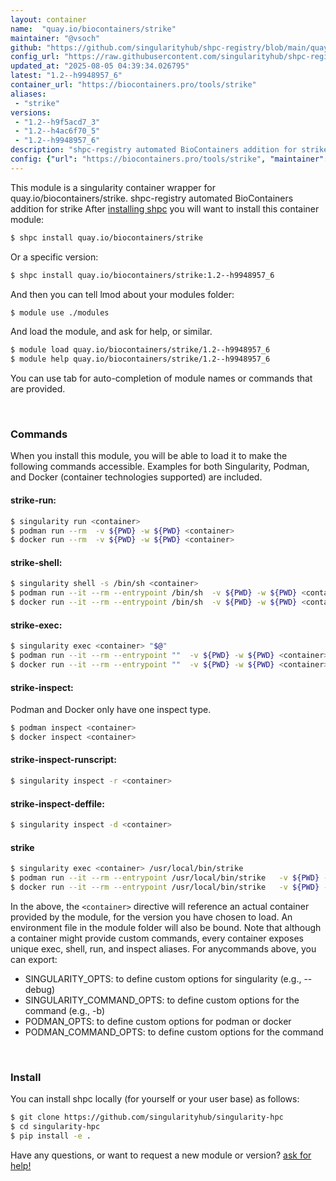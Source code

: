 ```yaml
---
layout: container
name:  "quay.io/biocontainers/strike"
maintainer: "@vsoch"
github: "https://github.com/singularityhub/shpc-registry/blob/main/quay.io/biocontainers/strike/container.yaml"
config_url: "https://raw.githubusercontent.com/singularityhub/shpc-registry/main/quay.io/biocontainers/strike/container.yaml"
updated_at: "2025-08-05 04:39:34.026795"
latest: "1.2--h9948957_6"
container_url: "https://biocontainers.pro/tools/strike"
aliases:
 - "strike"
versions:
 - "1.2--h9f5acd7_3"
 - "1.2--h4ac6f70_5"
 - "1.2--h9948957_6"
description: "shpc-registry automated BioContainers addition for strike"
config: {"url": "https://biocontainers.pro/tools/strike", "maintainer": "@vsoch", "description": "shpc-registry automated BioContainers addition for strike", "latest": {"1.2--h9948957_6": "sha256:be30d25e315a2b24a3a09d7147a1794aa38915d39934434789c3105ba8954633"}, "tags": {"1.2--h9f5acd7_3": "sha256:b42019e9f07ce957f57bc89a2942682bc50332d0f1bf7277c0ec1ee4d16e8ec1", "1.2--h4ac6f70_5": "sha256:d708f6e5115c786cd0fddbd815e2a15cd8529caa9edbdce73163a31fec45ae82", "1.2--h9948957_6": "sha256:be30d25e315a2b24a3a09d7147a1794aa38915d39934434789c3105ba8954633"}, "docker": "quay.io/biocontainers/strike", "aliases": {"strike": "/usr/local/bin/strike"}}
---
```


This module is a singularity container wrapper for quay.io/biocontainers/strike.
shpc-registry automated BioContainers addition for strike
After [installing shpc](#install) you will want to install this container module:


```bash
$ shpc install quay.io/biocontainers/strike
```

Or a specific version:

```bash
$ shpc install quay.io/biocontainers/strike:1.2--h9948957_6
```

And then you can tell lmod about your modules folder:

```bash
$ module use ./modules
```

And load the module, and ask for help, or similar.

```bash
$ module load quay.io/biocontainers/strike/1.2--h9948957_6
$ module help quay.io/biocontainers/strike/1.2--h9948957_6
```

You can use tab for auto-completion of module names or commands that are provided.

<br>

### Commands

When you install this module, you will be able to load it to make the following commands accessible.
Examples for both Singularity, Podman, and Docker (container technologies supported) are included.

#### strike-run:

```bash
$ singularity run <container>
$ podman run --rm  -v ${PWD} -w ${PWD} <container>
$ docker run --rm  -v ${PWD} -w ${PWD} <container>
```

#### strike-shell:

```bash
$ singularity shell -s /bin/sh <container>
$ podman run --it --rm --entrypoint /bin/sh  -v ${PWD} -w ${PWD} <container>
$ docker run --it --rm --entrypoint /bin/sh  -v ${PWD} -w ${PWD} <container>
```

#### strike-exec:

```bash
$ singularity exec <container> "$@"
$ podman run --it --rm --entrypoint ""  -v ${PWD} -w ${PWD} <container> "$@"
$ docker run --it --rm --entrypoint ""  -v ${PWD} -w ${PWD} <container> "$@"
```

#### strike-inspect:

Podman and Docker only have one inspect type.

```bash
$ podman inspect <container>
$ docker inspect <container>
```

#### strike-inspect-runscript:

```bash
$ singularity inspect -r <container>
```

#### strike-inspect-deffile:

```bash
$ singularity inspect -d <container>
```


#### strike

```bash
$ singularity exec <container> /usr/local/bin/strike
$ podman run --it --rm --entrypoint /usr/local/bin/strike   -v ${PWD} -w ${PWD} <container> -c " $@"
$ docker run --it --rm --entrypoint /usr/local/bin/strike   -v ${PWD} -w ${PWD} <container> -c " $@"
```



In the above, the `<container>` directive will reference an actual container provided
by the module, for the version you have chosen to load. An environment file in the
module folder will also be bound. Note that although a container
might provide custom commands, every container exposes unique exec, shell, run, and
inspect aliases. For anycommands above, you can export:

 - SINGULARITY_OPTS: to define custom options for singularity (e.g., --debug)
 - SINGULARITY_COMMAND_OPTS: to define custom options for the command (e.g., -b)
 - PODMAN_OPTS: to define custom options for podman or docker
 - PODMAN_COMMAND_OPTS: to define custom options for the command

<br>

### Install

You can install shpc locally (for yourself or your user base) as follows:

```bash
$ git clone https://github.com/singularityhub/singularity-hpc
$ cd singularity-hpc
$ pip install -e .
```

Have any questions, or want to request a new module or version? [ask for help!](https://github.com/singularityhub/singularity-hpc/issues)
